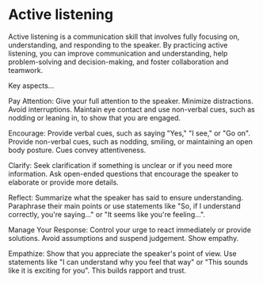 # Active listening

Active listening is a communication skill that involves fully focusing on, understanding, and responding 
to the speaker. By practicing active listening, you can improve communication and understanding, help problem-solving and decision-making, and foster collaboration and teamwork.

Key aspects…

Pay Attention: Give your full attention to the speaker. Minimize distractions. Avoid interruptions. Maintain eye contact and use non-verbal cues, such as nodding or leaning in, to show that you are engaged.

Encourage: Provide verbal cues, such as saying "Yes," "I see," or "Go on". Provide non-verbal cues, such as nodding, smiling, or maintaining an open body posture. Cues convey attentiveness.

Clarify: Seek clarification if something is unclear or if you need more information. Ask open-ended questions that encourage the speaker to elaborate or provide more details. 

Reflect: Summarize what the speaker has said to ensure understanding. Paraphrase their main points or use statements like "So, if I understand correctly, you're saying…" or "It seems like you're feeling…".

Manage Your Response: Control your urge to react immediately or provide solutions. Avoid assumptions and suspend judgement. Show empathy.

Empathize: Show that you appreciate the speaker's point of view. Use statements like "I can understand why you feel that way" or "This sounds like it is exciting for you". This builds rapport and trust.

